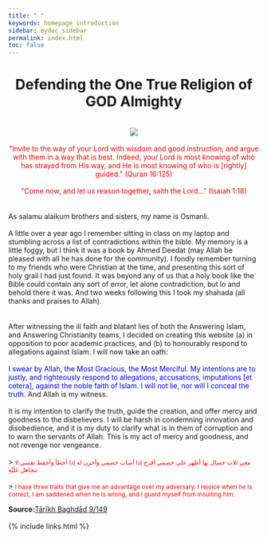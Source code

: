 ```yaml
---
title: " "
keywords: homepage introduction 
sidebar: mydoc_sidebar
permalink: index.html
toc: false
---
```



# <center> Defending the One True Religion of GOD Almighty </center>
<br>
<center> <img src="https://i.ibb.co/nkkXV67/askingtheologylogo350350.png"> </center>
<br>
<center> <span style="color:red;">"Invite to the way of your Lord with wisdom and good instruction, and argue with them in a way that is best. Indeed, your Lord is most knowing of who has strayed from His way, and He is most knowing of who is [rightly] guided." (Quran 16:125)</span> </center>
<br>
<center> <span style="color:red;">"Come now, and let us reason together, saith the Lord..." (Isaiah 1:18)</span> </center>
<br>
<br>
As salamu alaikum brothers and sisters, my name is Osmanli. 
<br>
<br>
A little over a year ago I remember sitting in class on my laptop and stumbling across a list of contradictions within the bible. My memory is a little foggy, but I think it was a book by Ahmed Deedat (may Allah be pleased with all he has done for the community). I fondly remember turning to my friends who were Christian at the time, and presenting this sort of holy grail I had just found. It was beyond any of us that a holy book like the Bible could contain any sort of error, let alone contradiction, but lo and behold there it was. And two weeks following this I took my shahada (all thanks and praises to Allah). 
<br>
<br>
<br>
After witnessing the ill faith and blatant lies of both the Answering Islam, and Answering Christianity teams, I decided on creating this website (a) in opposition to poor academic practices, and (b) to honourably respond to allegations against Islam. I will now take an oath:
<br>
<br>
<span style="color:blue;">I swear by Allah, the Most Gracious, the Most Merciful. My intentions are to justly, and righteously respond to allegations, accusations, imputations [et cetera], against the noble faith of Islam. I will not lie, nor will I conceal the truth. </span>  And Allah is my witness. 
<br><br>
It is my intention to clarify the truth, guide the creation, and offer mercy and goodness to the disbelievers. I will be harsh in condemning innovation and disobedience, and it is my duty to clarify what is in them of corruption and to warn the servants of Allah. This is my act of mercy and goodness, and not revenge nor vengeance.
<br>
<br>
> <span style="color:red;font-size: 12px">معي ثلاث خصال بها أظهر على خصمي أفرح إذا أصاب خصمي وَأحزن له إذا أخطأ وَأحفظ نفسي لا تتجاهل عَلَيْهِ</span>
<br><br>
> <span style="color:red;font-size: 12px">I have three traits that give me an advantage over my adversary. I rejoice when he is correct, I am saddened when he is wrong, and I guard myself from insulting him.</span>

**Source:**[Tārīkh Baghdād 9/149](https://www.abuaminaelias.com/dailyhadithonline/2012/07/12/good-will-enemies/)
<br>
<br>
{% include links.html %}
